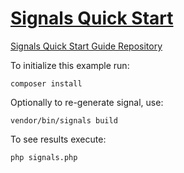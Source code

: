 # [Signals Quick Start](https://dev.maslosoft.com/signals/docs/)
[Signals Quick Start Guide Repository](https://dev.maslosoft.com/signals/docs/)

To initialize this example run:

```
composer install
```

Optionally to re-generate signal, use:

```
vendor/bin/signals build
```

To see results execute:

```
php signals.php
```